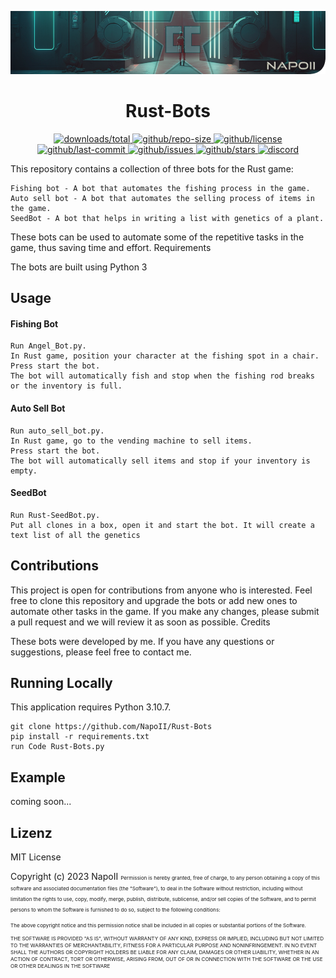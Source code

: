 <p align="center">
<a href="https://github.com/NapoII">
    <img src="Readme_top.png"  alt="NapoII">
</a>
</p>

<center>

# Rust-Bots
</center>

<p align="center">
<a href="https://github.com/NapoII/Rust-Bots/archive/refs/heads/main.zip">
    <img src="https://img.shields.io/github/downloads/NapoII/Rust-Bots/total" alt="downloads/total">
</a>

<a href="https://github.com/NapoII/Rust-Bots/archive/refs/heads/main.zip">
    <img src="https://img.shields.io/github/repo-size/NapoII/Rust-Bots" alt="github/repo-size">
</a>

<a href="https://github.com/NapoII/Rust-Bots/blob/main/LICENSE">
    <img src="https://img.shields.io/github/license/NapoII/Rust-Bots" alt="github/license">
</a>

<a href="https://github.com/NapoII/Rust-Bots/actions">
    <img src="https://img.shields.io/github/last-commit/NapoII/Rust-Bots" alt="github/last-commit">
</a>

<a href="https://github.com/NapoII/Rust-Bots/issues">
    <img src="https://img.shields.io/github/issues/NapoII/Rust-Bots?style=plastic" alt="github/issues">
</a>

<a href="https://github.com/NapoII/Rust-Bots/stargazers">
    <img src="https://img.shields.io/github/stars/NapoII/Rust-Bots?style=social" alt="github/stars">
</a>

<a href="https://discord.gg/g7EW4P65">
    <img src="https://img.shields.io/discord/190307701169979393?style=plastic" alt="discord">
</a>
</p>

This repository contains a collection of three bots for the Rust game:

    Fishing bot - A bot that automates the fishing process in the game.
    Auto sell bot - A bot that automates the selling process of items in the game.
    SeedBot - A bot that helps in writing a list with genetics of a plant.

These bots can be used to automate some of the repetitive tasks in the game, thus saving time and effort.
Requirements

The bots are built using Python 3

## Usage

#### Fishing Bot

    Run Angel_Bot.py.
    In Rust game, position your character at the fishing spot in a chair.
    Press start the bot.
    The bot will automatically fish and stop when the fishing rod breaks or the inventory is full.

#### Auto Sell Bot

    Run auto_sell_bot.py.
    In Rust game, go to the vending machine to sell items.
    Press start the bot.
    The bot will automatically sell items and stop if your inventory is empty.

#### SeedBot

    Run Rust-SeedBot.py.
    Put all clones in a box, open it and start the bot. It will create a text list of all the genetics

## Contributions

This project is open for contributions from anyone who is interested. Feel free to clone this repository and upgrade the bots or add new ones to automate other tasks in the game. If you make any changes, please submit a pull request and we will review it as soon as possible.
Credits

These bots were developed by me. If you have any questions or suggestions, please feel free to contact me.
## Running Locally

This application requires Python 3.10.7.
```
git clone https://github.com/NapoII/Rust-Bots
pip install -r requirements.txt
run Code Rust-Bots.py
```

## Example
coming soon...
## Lizenz

MIT License

Copyright (c) 2023 NapoII
<small><small><small>
Permission is hereby granted, free of charge, to any person obtaining a copy
of this software and associated documentation files (the "Software"), to deal
in the Software without restriction, including without limitation the rights
to use, copy, modify, merge, publish, distribute, sublicense, and/or sell
copies of the Software, and to permit persons to whom the Software is
furnished to do so, subject to the following conditions:

The above copyright notice and this permission notice shall be included in all
copies or substantial portions of the Software.

THE SOFTWARE IS PROVIDED "AS IS", WITHOUT WARRANTY OF ANY KIND, EXPRESS OR
IMPLIED, INCLUDING BUT NOT LIMITED TO THE WARRANTIES OF MERCHANTABILITY,
FITNESS FOR A PARTICULAR PURPOSE AND NONINFRINGEMENT. IN NO EVENT SHALL THE
AUTHORS OR COPYRIGHT HOLDERS BE LIABLE FOR ANY CLAIM, DAMAGES OR OTHER
LIABILITY, WHETHER IN AN ACTION OF CONTRACT, TORT OR OTHERWISE, ARISING FROM,
OUT OF OR IN CONNECTION WITH THE SOFTWARE OR THE USE OR OTHER DEALINGS IN THE
SOFTWARE
</small>
